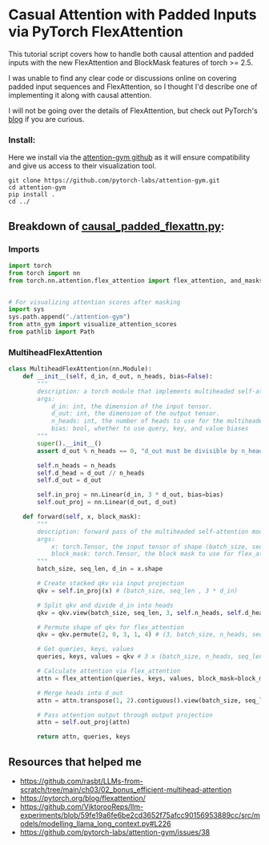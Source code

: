 # Casual Attention with Padded Inputs via PyTorch FlexAttention

This tutorial script covers how to handle both causal attention and padded inputs with the new FlexAttention and BlockMask features of torch >= 2.5.

I was unable to find any clear code or discussions online on covering padded input sequences and FlexAttention, so I thought I'd describe one of implementing it along with causal attention. 

I will not be going over the details of FlexAttention, but check out PyTorch's <a href="https://pytorch.org/blog/flexattention/ ">blog</a> if you are curious.

### Install:
Here we install via the <a href="https://github.com/pytorch-labs/attention-gym">attention-gym github</a> as it will ensure compatibility and give us access to their visualization tool. 

```
git clone https://github.com/pytorch-labs/attention-gym.git
cd attention-gym
pip install .
cd ../
```

## Breakdown of [<u>causal_padded_flexattn.py</u>](./causal_padded_flexattn.py):

### Imports

```python
import torch
from torch import nn
from torch.nn.attention.flex_attention import flex_attention, and_masks, create_block_mask


# For visualizing attention scores after masking
import sys
sys.path.append("./attention-gym")
from attn_gym import visualize_attention_scores
from pathlib import Path
```

### MultiheadFlexAttention

```python
class MultiheadFlexAttention(nn.Module):
    def __init__(self, d_in, d_out, n_heads, bias=False):
        """
        description: a torch module that implements multiheaded self-attention via flex_attention.
        args:
            d_in: int, the dimension of the input tensor.
            d_out: int, the dimension of the output tensor.
            n_heads: int, the number of heads to use for the multiheaded self-attention.
            bias: bool, whether to use query, key, and value biases
        """
        super().__init__()
        assert d_out % n_heads == 0, "d_out must be divisible by n_heads"

        self.n_heads = n_heads
        self.d_head = d_out // n_heads
        self.d_out = d_out

        self.in_proj = nn.Linear(d_in, 3 * d_out, bias=bias)
        self.out_proj = nn.Linear(d_out, d_out)

    def forward(self, x, block_mask):
        """
        description: forward pass of the multiheaded self-attention module.
        args:
            x: torch.Tensor, the input tensor of shape (batch_size, seq_len, d_in)
            block_mask: torch.Tensor, the block mask to use for flex_attention
        """
        batch_size, seq_len, d_in = x.shape

        # Create stacked qkv via input projection
        qkv = self.in_proj(x) # (batch_size, seq_len , 3 * d_in)

        # Split qkv and divide d_in into heads
        qkv = qkv.view(batch_size, seq_len, 3, self.n_heads, self.d_head) # (batch_size, seq_len, 3, n_heads, d_head)

        # Permute shape of qkv for flex_attention
        qkv = qkv.permute(2, 0, 3, 1, 4) # (3, batch_size, n_heads, seq_len, d_head)

        # Get queries, keys, values
        queries, keys, values = qkv # 3 x (batch_size, n_heads, seq_len, d_head)

        # Calculate attention via flex_attention
        attn = flex_attention(queries, keys, values, block_mask=block_mask) # (batch_size, n_heads, seq_len, d_head)

        # Merge heads into d_out
        attn = attn.transpose(1, 2).contiguous().view(batch_size, seq_len, self.d_out)

        # Pass attention output through output projection
        attn = self.out_proj(attn)

        return attn, queries, keys
```


## Resources that helped me 
- https://github.com/rasbt/LLMs-from-scratch/tree/main/ch03/02_bonus_efficient-multihead-attention 
- https://pytorch.org/blog/flexattention/ 
- https://github.com/ViktorooReps/llm-experiments/blob/59fe19a6fe6be2cd3652f75afcc90156953889cc/src/models/modelling_llama_long_context.py#L226
- https://github.com/pytorch-labs/attention-gym/issues/38